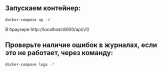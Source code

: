 Запускаем контейнер:
---
```bash
docker-compose up -d
```
В браузере http://localhost:8000/api/v1/

Проверьте наличие ошибок в журналах, если это не работает, через команду:
---
```bash
docker-compose logs -f
```




